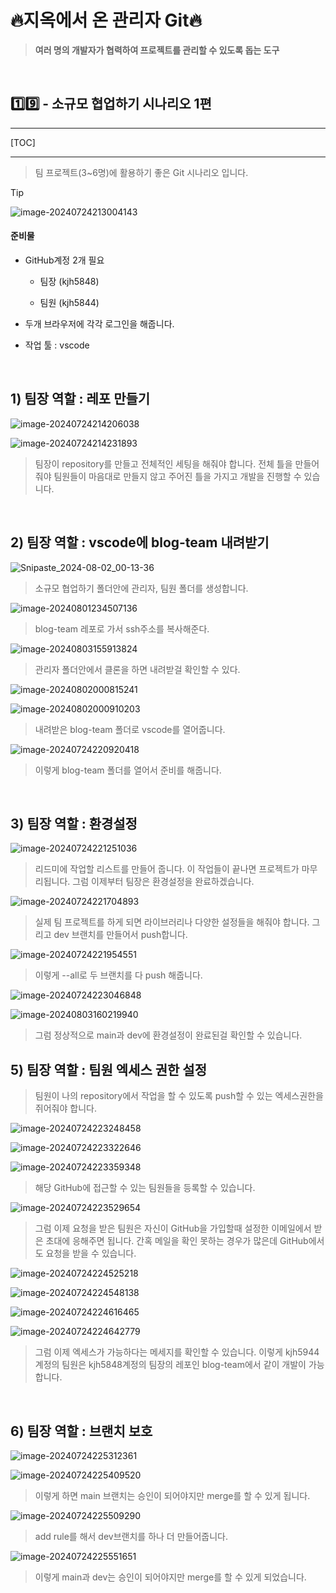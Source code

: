 # 🔥지옥에서 온 관리자 Git🔥

> **여러 명의 개발자가 협력하여 프로젝트를 관리할 수 있도록 돕는 도구**

<br>

## 1️⃣9️⃣ - 소규모 협업하기 시나리오 1편

---

[TOC]

---

> 팀 프로젝트(3~6명)에 활용하기 좋은 Git 시나리오 입니다.

> [!tip]
>
> ![image-20240724213004143](https://raw.githubusercontent.com/kjh5848/typora-image/main/image/image-20240724213004143.png)
>
> #### 준비물
>
> - GitHub계정 2개 필요
>
>   - 팀장 (kjh5848)
>
>   - 팀원 (kjh5844)
> - 두개 브라우저에 각각 로그인을 해줍니다.
> - 작업 툴 :  vscode

<br>

## 1) 팀장 역할 : 레포 만들기

![image-20240724214206038](https://raw.githubusercontent.com/kjh5848/typora-image/main/image/image-20240724214206038.png)

![image-20240724214231893](https://raw.githubusercontent.com/kjh5848/typora-image/main/image/image-20240724214231893.png)

> 팀장이 repository를 만들고 전체적인 세팅을 해줘야 합니다. 전체 틀을 만들어줘야 팀원들이 마음대로 만들지 않고 주어진 틀을 가지고 개발을 진행할 수  있습니다.

<br>

## 2) 팀장 역할 : vscode에 blog-team 내려받기

![Snipaste_2024-08-02_00-13-36](https://raw.githubusercontent.com/kjh5848/typora-image/main/image/Snipaste_2024-08-02_00-13-36.png)

> 소규모 협업하기 폴더안에 관리자, 팀원 폴더를 생성합니다.

![image-20240801234507136](https://raw.githubusercontent.com/kjh5848/typora-image/main/image/image-20240801234507136.png)

> blog-team 레포로 가서  ssh주소를 복사해준다.

![image-20240803155913824](https://raw.githubusercontent.com/kjh5848/typora-image/main/image/image-20240803155913824.png)

> 관리자 폴더안에서 클론을 하면 내려받걸 확인할 수 있다. 

![image-20240802000815241](https://raw.githubusercontent.com/kjh5848/typora-image/main/image/image-20240802000815241.png)

![image-20240802000910203](https://raw.githubusercontent.com/kjh5848/typora-image/main/image/image-20240802000910203.png)

> 내려받은  blog-team 폴더로 vscode를 열어줍니다.

![image-20240724220920418](https://raw.githubusercontent.com/kjh5848/typora-image/main/image/image-20240724220920418.png)

> 이렇게 blog-team 폴더를 열어서 준비를 해줍니다.

<br>

## 3) 팀장 역할 : 환경설정

![image-20240724221251036](https://raw.githubusercontent.com/kjh5848/typora-image/main/image/image-20240724221251036.png)

> 리드미에 작업할 리스트를 만들어 줍니다. 이 작업들이 끝나면 프로젝트가 마무리됩니다. 그럼 이제부터  팀장은 환경설정을 완료하겠습니다.

![image-20240724221704893](https://raw.githubusercontent.com/kjh5848/typora-image/main/image/image-20240724221704893.png)

> 실제 팀 프로젝트를 하게 되면 라이브러리나 다양한 설정들을 해줘야 합니다. 그리고 dev 브랜치를 만들어서 push합니다.

![image-20240724221954551](https://raw.githubusercontent.com/kjh5848/typora-image/main/image/image-20240724221954551.png)

> 이렇게 --all로 두 브랜치를 다 push 해줍니다. 

![image-20240724223046848](https://raw.githubusercontent.com/kjh5848/typora-image/main/image/image-20240724223046848.png)

![image-20240803160219940](https://raw.githubusercontent.com/kjh5848/typora-image/main/image/image-20240803160219940.png)



> 그럼 정상적으로 main과 dev에 환경설정이 완료된걸 확인할 수 있습니다.

## 5) 팀장 역할 : 팀원 엑세스 권한 설정

> 팀원이 나의 repository에서 작업을 할 수 있도록  push할 수 있는 엑세스권한을 쥐어줘야 합니다.

![image-20240724223248458](https://raw.githubusercontent.com/kjh5848/typora-image/main/image/image-20240724223248458.png)

![image-20240724223322646](https://raw.githubusercontent.com/kjh5848/typora-image/main/image/image-20240724223322646.png)

![image-20240724223359348](https://raw.githubusercontent.com/kjh5848/typora-image/main/image/image-20240724223359348.png)

> 해당 GitHub에 접근할 수 있는 팀원들을 등록할 수 있습니다.

![image-20240724223529654](https://raw.githubusercontent.com/kjh5848/typora-image/main/image/image-20240724223529654.png)

> 그럼 이제 요청을 받은 팀원은 자신이 GitHub을 가입할때 설정한 이메일에서 받은 초대에 응해주면 됩니다. 간혹 메일을 확인 못하는 경우가 많은데 GitHub에서도 요청을 받을 수 있습니다.

![image-20240724224525218](https://raw.githubusercontent.com/kjh5848/typora-image/main/image/image-20240724224525218.png)

![image-20240724224548138](https://raw.githubusercontent.com/kjh5848/typora-image/main/image/image-20240724224548138.png)

![image-20240724224616465](https://raw.githubusercontent.com/kjh5848/typora-image/main/image/image-20240724224616465.png)

![image-20240724224642779](https://raw.githubusercontent.com/kjh5848/typora-image/main/image/image-20240724224642779.png)

> 그럼 이제 엑세스가 가능하다는 메세지를 확인할 수 있습니다. 이렇게 kjh5944계정의 팀원은 kjh5848계정의 팀장의 레포인 blog-team에서 같이 개발이 가능합니다.

<br>

## 6) 팀장 역할 : 브랜치 보호

![image-20240724225312361](https://raw.githubusercontent.com/kjh5848/typora-image/main/image/image-20240724225312361.png)

![image-20240724225409520](https://raw.githubusercontent.com/kjh5848/typora-image/main/image/image-20240724225409520.png)

> 이렇게 하면 main 브랜치는 승인이 되어야지만 merge를 할 수 있게 됩니다. 

![image-20240724225509290](https://raw.githubusercontent.com/kjh5848/typora-image/main/image/image-20240724225509290.png)

> add rule를 해서 dev브랜치를 하나 더 만들어줍니다.

![image-20240724225551651](https://raw.githubusercontent.com/kjh5848/typora-image/main/image/image-20240724225551651.png)

> 이렇게 main과 dev는 승인이 되어야지만 merge를 할 수 있게 되었습니다. 

